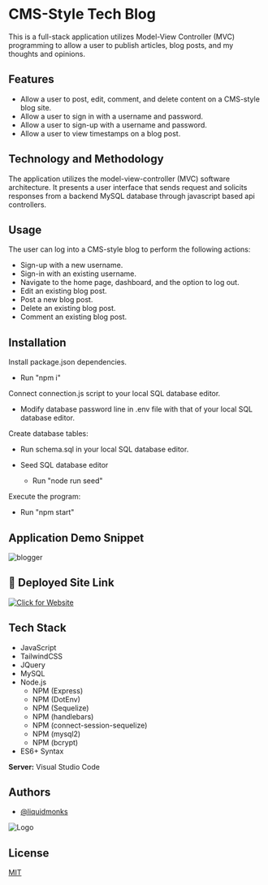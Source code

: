# CMS-Style Tech Blog

This is a full-stack application utilizes Model-View Controller (MVC) programming to allow a user to publish articles, blog posts, and my thoughts and opinions.


## Features

- Allow a user to post, edit, comment, and delete content on a CMS-style blog site.
- Allow a user to sign in with a username and password.
- Allow a user to sign-up with a username and password.
- Allow a user to view timestamps on a blog post.

## Technology and Methodology

The application utilizes the model-view-controller (MVC) software architecture. It presents a user interface that sends request and solicits responses from a backend MySQL database through javascript based api controllers. 

## Usage

The user can log into a CMS-style blog to perform the following actions:

- Sign-up with a new username.
- Sign-in with an existing username.
- Navigate to the home page, dashboard, and the option to log out.
- Edit an existing blog post.
- Post a new blog post.
- Delete an existing blog post.
- Comment an existing blog post.
    
## Installation

Install package.json dependencies.
- Run "npm i"

Connect connection.js script to your local SQL database editor.
- Modify database password line in .env file with that of your local SQL database editor.

Create database tables:

- Run schema.sql in your local SQL database editor.

- Seed SQL database editor
    - Run "node run seed"

Execute the program:
- Run "npm start"

## Application Demo Snippet
![blogger](https://user-images.githubusercontent.com/114820394/217341898-0a4584f5-f602-4f7a-9547-c36c68f11348.gif)

## 🔗 Deployed Site Link
[![Click for Website](https://img.shields.io/badge/website-Click-yellow)](https://techblogger.herokuapp.com/)

## Tech Stack


- JavaScript
- TailwindCSS
- JQuery
- MySQL
- Node.js 
    - NPM (Express)
    - NPM (DotEnv)
    - NPM (Sequelize)
    - NPM (handlebars)
    - NPM (connect-session-sequelize)
    - NPM (mysql2)
    - NPM (bcrypt)
- ES6+ Syntax


**Server:** Visual Studio Code


## Authors

- [@liquidmonks](https://www.github.com/liquidmonks)


![Logo](https://i.imgur.com/MrXyBQy.png)


## License

[MIT](https://choosealicense.com/licenses/mit/)

